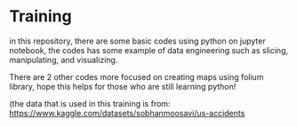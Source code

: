 # Training
in this repository, there are some basic codes using python on jupyter notebook, the codes has some example of data engineering such as slicing, manipulating,
and visualizing.

There are 2 other codes more focused on creating maps using folium library, hope this helps for those who are still learning python!

(the data that is used in this training is from: https://www.kaggle.com/datasets/sobhanmoosavi/us-accidents
